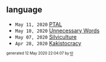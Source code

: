 ## language

* <code>May 11, 2020</code> [PTAL](/Users/ccummer/Documents/tilde/2020-05-11T15-04-57-ptal.md)
* <code>May 10, 2020</code> [Unnecessary Words](/Users/ccummer/Documents/tilde/2020-05-10T09-44-37-unnecessary-words.md)
* <code>May 07, 2020</code> [Silviculture](/Users/ccummer/Documents/tilde/2020-05-07T10-06-23-silviculture.md)
* <code>Apr 28, 2020</code> [Kakistocracy](/Users/ccummer/Documents/tilde/2020-04-28T21-52-07-kakistocracy.md)

<sup><sub>generated 12 May 2020 22:04:07 by <a href='https://github.com/senorprogrammer/til'>til</a></sub></sup>
